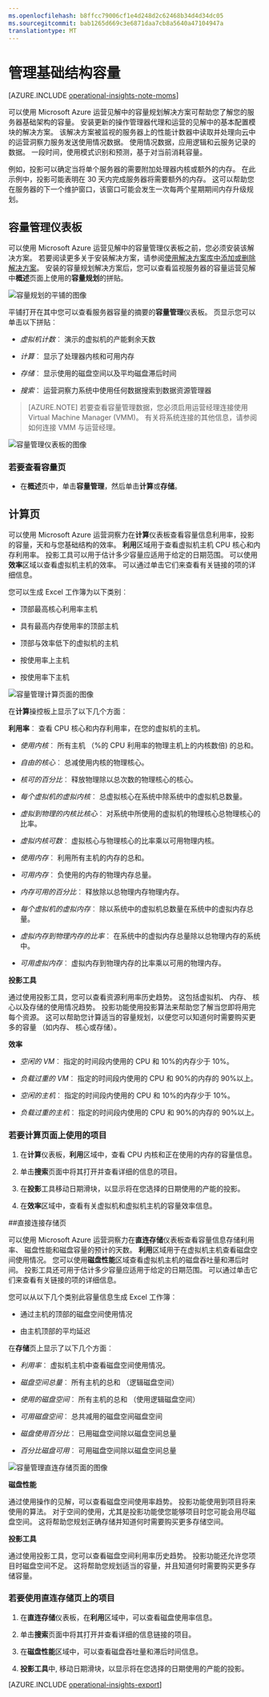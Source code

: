 ```yaml
---
ms.openlocfilehash: b8ffcc79006cf1e4d248d2c62468b34d4d34dc05
ms.sourcegitcommit: bab1265d669c3e6871daa7cb8a5640a47104947a
translationtype: MT
---
```

<properties
   pageTitle="管理基础结构容量"
   description="了解如何使用在运营的见解的容量规划解决方案可帮助您了解您的服务器基础架构的容量"
   services="operational-insights"
   documentationCenter=""
   authors="bandersmsft"
   manager="jwhit"
   editor="" />
<tags
   ms.service="operational-insights"
   ms.devlang="na"
   ms.topic="article"
   ms.tgt_pltfrm="na"
   ms.workload="na"
   ms.date="08/05/2015"
   ms.author="banders" />

# 管理基础结构容量

[AZURE.INCLUDE [operational-insights-note-moms](../../includes/operational-insights-note-moms.md)]

可以使用 Microsoft Azure 运营见解中的容量规划解决方案可帮助您了解您的服务器基础架构的容量。 安装更新的操作管理器代理和运营的见解中的基本配置模块的解决方案。 该解决方案被监视的服务器上的性能计数器中读取并处理向云中的运营洞察力服务发送使用情况数据。 使用情况数据，应用逻辑和云服务记录的数据。 一段时间，使用模式识别和预测，基于对当前消耗容量。

例如，投影可以确定当将单个服务器的需要附加处理器内核或额外的内存。 在此示例中，投影可能表明在 30 天内完成服务器将需要额外的内存。 这可以帮助您在服务器的下一个维护窗口，该窗口可能会发生一次每两个星期期间内存升级规划。

## 容量管理仪表板

可以使用 Microsoft Azure 运营见解中的容量管理仪表板之前，您必须安装该解决方案。 若要阅读更多关于安装解决方案，请参阅[使用解决方案库中添加或删除解决方案](operational-insights-setup-workspace.md)。 安装的容量规划解决方案后，您可以查看监视服务器的容量运营见解中**概述**页面上使用的**容量规划**的拼贴。

![容量规划的平铺的图像](./media/operational-insights-capacity/overview-cap-plan.png)

平铺打开在其中您可以查看服务器容量的摘要的**容量管理**仪表板。 页显示您可以单击以下拼贴︰

- *虚拟机计数*︰ 演示的虚拟机的产能剩余天数

- *计算*︰ 显示了处理器内核和可用内存

- *存储*︰ 显示使用的磁盘空间以及平均磁盘滞后时间

- *搜索*︰ 运营洞察力系统中使用任何数据搜索到数据资源管理器

>[AZURE.NOTE] 若要查看容量管理数据，您必须启用运营经理连接使用 Virtual Machine Manager (VMM)。 有关将系统连接的其他信息，请参阅如何连接 VMM 与运营经理。

![容量管理仪表板的图像](./media/operational-insights-capacity/gallery-capacity-01.png)

### 若要查看容量页

- 在**概述**页中，单击**容量管理**，然后单击**计算**或**存储**。

## 计算页

可以使用 Microsoft Azure 运营洞察力在**计算**仪表板查看容量信息利用率，投影的容量，天和与您基础结构的效率。 **利用**区域用于查看虚拟机主机 CPU 核心和内存利用率。 投影工具可以用于估计多少容量应适用于给定的日期范围。 可以使用**效率**区域以查看虚拟机主机的效率。 可以通过单击它们来查看有关链接的项的详细信息。

您可以生成 Excel 工作簿为以下类别︰

- 顶部最高核心利用率主机

- 具有最高内存使用率的顶部主机

- 顶部与效率低下的虚拟机的主机

- 按使用率上主机

- 按使用率下主机

![容量管理计算页面的图像](./media/operational-insights-capacity/gallery-capacity-02.png)


在**计算**操控板上显示了以下几个方面︰

**利用率**︰ 查看 CPU 核心和内存利用率，在您的虚拟机的主机。

- *使用内核*︰ 所有主机 （%的 CPU 利用率的物理主机上的内核数倍) 的总和。

- *自由的核心*︰ 总减使用内核的物理核心。

- *核可的百分比*︰ 释放物理除以总次数的物理核心的核心。

- *每个虚拟机的虚拟内核*︰ 总虚拟核心在系统中除系统中的虚拟机总数量。

- *虚拟到物理的内核比核心*︰ 对系统中所使用的虚拟机的物理核心总物理核心的比率。

- *虚拟内核可数*︰ 虚拟核心与物理核心的比率乘以可用物理内核。

- *使用内存*︰ 利用所有主机的内存的总和。

- *可用内存*︰ 负使用的内存的物理内存总量。

- *内存可用的百分比*︰ 释放除以总物理内存物理内存。

- *每个虚拟机的虚拟内存*︰ 除以系统中的虚拟机总数量在系统中的虚拟内存总量。

- *虚拟内存到物理内存的比率*︰ 在系统中的虚拟内存总量除以总物理内存的系统中。

- *可用虚拟内存*︰ 虚拟内存到物理内存的比率乘以可用的物理内存。

**投影工具**

通过使用投影工具，您可以查看资源利用率历史趋势。 这包括虚拟机、 内存、 核心以及存储的使用情况趋势。 投影功能使用投影算法来帮助您了解当您即将用完每个资源。 这可以帮助您计算适当的容量规划，以便您可以知道何时需要购买更多的容量 （如内存、 核心或存储）。

**效率**

- *空闲的 VM*︰ 指定的时间段内使用的 CPU 和 10%的内存少于 10%。

- *负载过重的 VM*︰ 指定的时间段内使用的 CPU 和 90%的内存的 90%以上。

- *空闲的主机*︰ 指定的时间段内使用的 CPU 和 10%的内存少于 10%。

- *负载过重的主机*︰ 指定的时间段内使用的 CPU 和 90%的内存的 90%以上。

### 若要计算页面上使用的项目

1. 在**计算**仪表板，**利用**区域中，查看 CPU 内核和正在使用的内存的容量信息。

2. 单击**搜索**页面中将其打开并查看详细的信息的项目。

3. 在**投影**工具移动日期滑块，以显示将在您选择的日期使用的产能的投影。

3. 在**效率**区域中，查看有关虚拟机和虚拟机主机的容量效率信息。

##直接连接存储页

可以使用 Microsoft Azure 运营洞察力在**直连存储**仪表板查看容量信息存储利用率、 磁盘性能和磁盘容量的预计的天数。 **利用**区域用于在虚拟机主机查看磁盘空间使用情况。 您可以使用**磁盘性能**区域查看虚拟机主机的磁盘吞吐量和滞后时间。 投影工具还可用于估计多少容量应适用于给定的日期范围。 可以通过单击它们来查看有关链接的项的详细信息。

您可以从以下几个类别此容量信息生成 Excel 工作簿︰

- 通过主机的顶部的磁盘空间使用情况

- 由主机顶部的平均延迟

在**存储**页上显示了以下几个方面︰

- *利用率*︰ 虚拟机主机中查看磁盘空间使用情况。

- *磁盘空间总量*︰ 所有主机的总和 （逻辑磁盘空间）

- *使用的磁盘空间*︰ 所有主机的总和 （使用逻辑磁盘空间）

- *可用磁盘空间*︰ 总共减用的磁盘空间磁盘空间

- *磁盘使用百分比*︰ 已用磁盘空间除以磁盘空间总量

- *百分比磁盘可用*︰ 可用磁盘空间除以磁盘空间总量

![容量管理直连存储页面的图像](./media/operational-insights-capacity/gallery-capacity-03.png)

**磁盘性能**

通过使用操作的见解，可以查看磁盘空间使用率趋势。 投影功能使用到项目将来使用的算法。 对于空间的使用，尤其是投影功能使您能够项目时您可能会用尽磁盘空间。 这将帮助您规划正确存储并知道何时需要购买更多存储空间。

**投影工具**

通过使用投影工具，您可以查看磁盘空间利用率历史趋势。 投影功能还允许您项目时磁盘空间不足。 这将帮助您规划适当的容量，并且知道何时需要购买更多存储容量。

### 若要使用直连存储页上的项目

1. 在**直连存储**仪表板，在**利用**区域中，可以查看磁盘使用率信息。

2. 单击**搜索**页面中将其打开并查看详细的信息链接的项目。

3. 在**磁盘性能**区域中，可以查看磁盘吞吐量和滞后时间信息。

4. **投影工具**中, 移动日期滑块，以显示将在您选择的日期使用的产能的投影。

[AZURE.INCLUDE [operational-insights-export](../../includes/operational-insights-export.md)]
